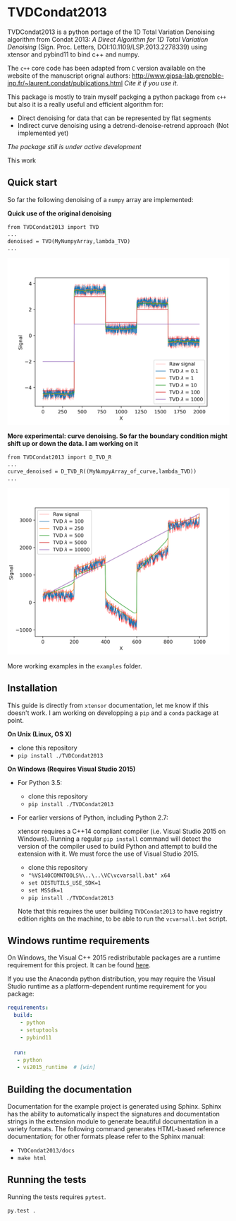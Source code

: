 TVDCondat2013
==============

TVDCondat2013 is a python portage of the 1D Total Variation Denoising algorithm from Condat 2013: _A Direct Algorithm for 1D Total Variation Denoising_ (Sign. Proc. Letters, DOI:10.1109/LSP.2013.2278339) using xtensor and pybind11 to bind c++ and numpy. 

The `c++` core code has been adapted from `C` version available on the website of the manuscript orignal authors: http://www.gipsa-lab.grenoble-inp.fr/~laurent.condat/publications.html
*Cite it if you use it.*

This package is mostly to train myself packging a python package from `c++` but also it is a really useful and efficient algorithm for:
- Direct denoising for data that can be represented by flat segments
- Indirect curve denoising using a detrend-denoise-retrend approach (Not implemented yet)

*The package still is under active development*

This work

Quick start
------------

So far the following denoising of a `numpy` array are implemented:

**Quick use of the original denoising**
```
from TVDCondat2013 import TVD
...
denoised = TVD(MyNumpyArray,lambda_TVD)
...

```

![Effect of regulation parameter lambda on the TVD](https://raw.githubusercontent.com/bgailleton/TVD_Condat2013/master/examples/Example.png)

**More experimental: curve denoising. So far the boundary condition might shift up or down the data. I am working on it**

```
from TVDCondat2013 import D_TVD_R
...
curve_denoised = D_TVD_R((MyNumpyArray_of_curve,lambda_TVD))
...

```
![Curve denoising](https://raw.githubusercontent.com/bgailleton/TVD_Condat2013/master/examples/Example_curve.png)

More working examples in the `examples` folder.

Installation
------------

This guide is directly from `xtensor` documentation, let me know if this doesn't work.
I am working on developping a `pip` and a `conda` package at point.

**On Unix (Linux, OS X)**

 - clone this repository
 - `pip install ./TVDCondat2013`

**On Windows (Requires Visual Studio 2015)**

 - For Python 3.5:
     - clone this repository
     - `pip install ./TVDCondat2013`
 - For earlier versions of Python, including Python 2.7:

   xtensor requires a C++14 compliant compiler (i.e. Visual Studio 2015 on
   Windows). Running a regular `pip install` command will detect the version
   of the compiler used to build Python and attempt to build the extension
   with it. We must force the use of Visual Studio 2015.

     - clone this repository
     - `"%VS140COMNTOOLS%\..\..\VC\vcvarsall.bat" x64`
     - `set DISTUTILS_USE_SDK=1`
     - `set MSSdk=1`
     - `pip install ./TVDCondat2013`

   Note that this requires the user building `TVDCondat2013` to have registry edition
   rights on the machine, to be able to run the `vcvarsall.bat` script.


Windows runtime requirements
----------------------------

On Windows, the Visual C++ 2015 redistributable packages are a runtime
requirement for this project. It can be found [here](https://www.microsoft.com/en-us/download/details.aspx?id=48145).

If you use the Anaconda python distribution, you may require the Visual Studio
runtime as a platform-dependent runtime requirement for you package:

```yaml
requirements:
  build:
    - python
    - setuptools
    - pybind11

  run:
   - python
   - vs2015_runtime  # [win]
```


Building the documentation
--------------------------

Documentation for the example project is generated using Sphinx. Sphinx has the
ability to automatically inspect the signatures and documentation strings in
the extension module to generate beautiful documentation in a variety formats.
The following command generates HTML-based reference documentation; for other
formats please refer to the Sphinx manual:

 - `TVDCondat2013/docs`
 - `make html`


Running the tests
-----------------

Running the tests requires `pytest`.

```bash
py.test .
```
